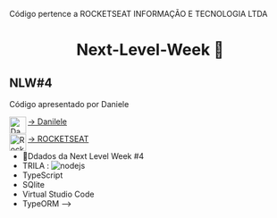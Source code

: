 Código pertence a ROCKETSEAT INFORMAÇÃO E TECNOLOGIA LTDA

<h1 align="center">
  Next-Level-Week 🚀
</h1>

## NLW#4
  Código apresentado por Daniele  
  
 <a href="https://github.com/danileao" target="blank"><img align="left" src="https://avatars.githubusercontent.com/u/5041791?s=460&u=7261e439282198ba0ce42fcfc619631fe989f58c&v=4" alt="Danileao" height="30" width="30" />-> Danilele
  
  <a href="https://rocketseat.com.br/" target="blank"> <img align="left" src="https://avatars.githubusercontent.com/u/28929274?s=200&v=4" alt="Rocketseat" height="30"    width="30" />-> ROCKETSEAT
 </a> 
 
 - 🚀Ddados da Next Level Week #4 
 - TRILA : <img src="https://img.shields.io/badge/-Node.js-3C873A?style=flat&logo=Node.js&logoColor=white" alt="nodejs"/>
 - TypeScript
 - SQlite
 - Virtual Studio Code
 - TypeORM
 -->

